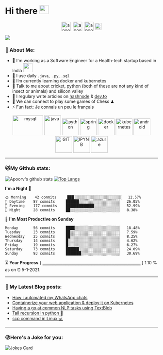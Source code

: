 # Hi there <img src="https://github.com/TheDudeThatCode/TheDudeThatCode/blob/master/Assets/Hi.gif" width="29px">
<p align="center">
<a href="https://twitter.com/apoorv__tyagi" target="blank"><img align="center" src="https://cdn.jsdelivr.net/npm/simple-icons@3.0.1/icons/twitter.svg" alt="apoorv__tyagi" height="30" width="30" /></a>&nbsp;
<a href="https://linkedin.com/in/apoorvtyagi" target="blank"><img align="center" src="https://cdn.jsdelivr.net/npm/simple-icons@3.0.1/icons/linkedin.svg" alt="apoorvtyagi" height="30" width="30" /></a>&nbsp;
<a href="https://hashnode.com/@apoorvtyagi" target="blank"><img align="center" src="https://cdn.jsdelivr.net/npm/simple-icons@3.0.1/icons/hashnode.svg" alt="apoorvtyagi" height="30" width="30" /></a>
<a href="https://www.buymeacoffee.com/apoorvtyagi"><img align="center" alt="Buy me a Coffee" width="22px" src="https://cdn.jsdelivr.net/npm/simple-icons@3.0.1/icons/buymeacoffee.svg" /></a>
</p>

![](https://camo.githubusercontent.com/992babdffd8c74a1502de375fbdf7e4d54773242/68747470733a2f2f6d656469612e67697068792e636f6d2f6d656469612f53576f536b4e36447854737a71494b4571762f67697068792e676966)

### 🤵 About Me:
- 🏦 I'm working as a Software Engineer for a Health-tech startup based in India 
      <img src="https://media.giphy.com/media/WUlplcMpOCEmTGBtBW/giphy.gif" width="30">
- 🤔 I use daily ```.java```,``` .py```, ```.sql```
- 🌱 I’m currently learning docker and kubernetes
- 💬 Talk to me about cricket, python (both of these are not any kind of insect or animals) and silicon valley
- 📝 I regulary write articles on [hashnode](https://apoorvtyagi.tech/) & [dev.to](https://dev.to/apoorvtyagi)
- 👯 We can connect to play some games of Chess ♟
- ⚡ Fun fact: Je connais un peu le français

<p align="center">
      <img src="https://www.vectorlogo.zone/logos/mysql/mysql-ar21.svg" alt="mysql" width="100" height="65"/> 
      <img src="https://www.vectorlogo.zone/logos/java/java-vertical.svg" alt="java" width="55" height="65"/> 
      <img src="https://www.vectorlogo.zone/logos/python/python-icon.svg" alt="python" width="55" height="55"/>
      <img src="https://www.vectorlogo.zone/logos/springio/springio-icon.svg" alt="spring" width="55" height="55"/>
      <img src="https://www.vectorlogo.zone/logos/docker/docker-icon.svg" alt="docker" width="55" height="55"/> 
      <img src="https://www.vectorlogo.zone/logos/kubernetes/kubernetes-icon.svg" alt="kubernetes" width="55" height="55"/>
      <img src="https://www.vectorlogo.zone/logos/android/android-icon.svg" alt="android" width="55" height="55"/>
      <img src="https://www.vectorlogo.zone/logos/git-scm/git-scm-icon.svg" alt="GIT" width="55" height="55"/> 
      <img src="https://www.vectorlogo.zone/logos/jupyter/jupyter-icon.svg" alt="IPYNB" width="55" height="55"/> 
      <img src="https://www.vectorlogo.zone/logos/microsoft_azure/microsoft_azure-icon.svg" alt="azure" width="55" height="55"/> 
</p>

---
### 🐱My Github stats:
![Apoorv's github stats](https://github-readme-stats.vercel.app/api?username=apoorvtyagi&show_icons=true&title_color=ffc857&icon_color=8ac926&text_color=daf7dc&bg_color=151515&hide=["stars"])
[![Top Langs](https://github-readme-stats.vercel.app/api/top-langs/?username=apoorvtyagi&layout=compact&text_color=daf7dc&bg_color=151515)](https://github.com/anuraghazra/github-readme-stats)

<!--START_SECTION:waka-->
**I'm a Night 🦉** 

```text
🌞 Morning    42 commits     ███░░░░░░░░░░░░░░░░░░░░░░   12.57% 
🌆 Daytime    87 commits     ██████░░░░░░░░░░░░░░░░░░░   26.05% 
🌃 Evening    177 commits    █████████████░░░░░░░░░░░░   52.99% 
🌙 Night      28 commits     ██░░░░░░░░░░░░░░░░░░░░░░░   8.38%

```
📅 **I'm Most Productive on Sunday** 

```text
Monday       56 commits     ████░░░░░░░░░░░░░░░░░░░░░   18.48% 
Tuesday      23 commits     ██░░░░░░░░░░░░░░░░░░░░░░░   7.59% 
Wednesday    25 commits     ██░░░░░░░░░░░░░░░░░░░░░░░   8.25% 
Thursday     14 commits     █░░░░░░░░░░░░░░░░░░░░░░░░   4.62% 
Friday       19 commits     █░░░░░░░░░░░░░░░░░░░░░░░░   6.27% 
Saturday     73 commits     ██████░░░░░░░░░░░░░░░░░░░   24.09% 
Sunday       93 commits     ███████░░░░░░░░░░░░░░░░░░   30.69%

```



<!--END_SECTION:waka-->

⏳ **Year Progress** { ▁▁▁▁▁▁▁▁▁▁▁▁▁▁▁▁▁▁▁▁▁▁▁▁▁▁▁▁▁▁ } 1.10 % as on ⏰ 5-1-2021.

---

### 📕 My Latest Blog posts:
<!-- BLOG-POST-LIST:START -->
- [How i automated my WhatsApp chats](https://apoorvtyagi.tech/how-i-automated-my-whatsapp-chats)
- [Containerize your web application & deploy it on Kubernetes](https://apoorvtyagi.tech/containerize-your-web-application-and-deploy-it-on-kubernetes)
- [Having a go at common NLP tasks using TextBlob](https://apoorvtyagi.tech/nlp-textblob)
- [Tail recursion in python 🐍](https://apoorvtyagi.tech/tail-recursion-in-python)
- [scp command in Linux 💻](https://apoorvtyagi.tech/scp-command-in-linux)
<!-- BLOG-POST-LIST:END -->
---

### 😜Here's a Joke for you:
<img src="https://readme-jokes.vercel.app/api" alt="Jokes Card" />

